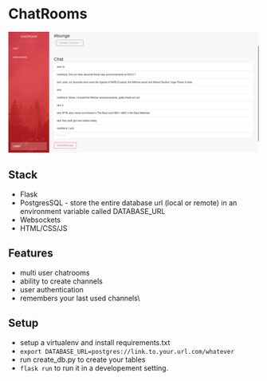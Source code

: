 # ChatRooms

![abifog-chatrooms](screenshots/abifog-chatrooms.png)

## Stack
* Flask
* PostgresSQL - store the entire database url (local or remote)  in an environment variable called DATABASE_URL
* Websockets
* HTML/CSS/JS

## Features
* multi user chatrooms
* ability to create channels
* user authentication
* remembers your last used channels\

## Setup

* setup a virtualenv and install requirements.txt
* `export DATABASE_URL=postgres://link.to.your.url.com/whatever`
* run create_db.py to create your tables
* `flask run` to run it in a developement setting. 
